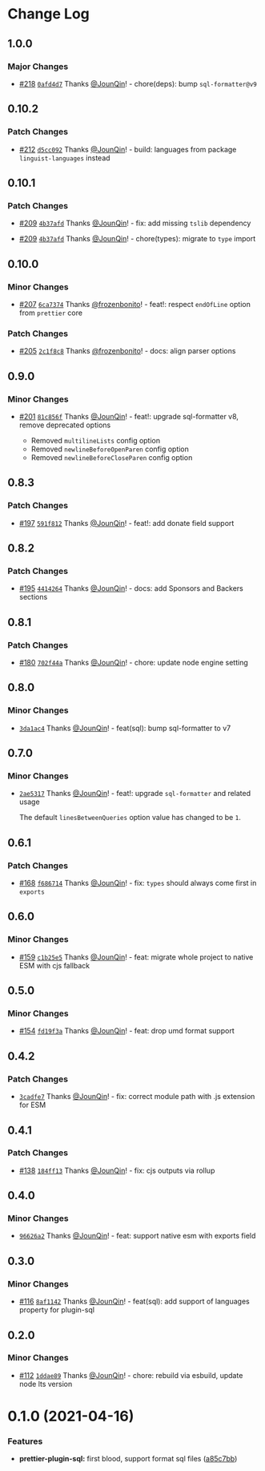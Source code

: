# Change Log

## 1.0.0

### Major Changes

- [#218](https://github.com/un-ts/prettier/pull/218) [`0afd4d7`](https://github.com/un-ts/prettier/commit/0afd4d7da2f3fbd77e5942fa478ac15dbb563741) Thanks [@JounQin](https://github.com/JounQin)! - chore(deps): bump `sql-formatter@v9`

## 0.10.2

### Patch Changes

- [#212](https://github.com/un-ts/prettier/pull/212) [`d5cc092`](https://github.com/un-ts/prettier/commit/d5cc092bd43537358db35f14b93b7f64c079faa1) Thanks [@JounQin](https://github.com/JounQin)! - build: languages from package `linguist-languages` instead

## 0.10.1

### Patch Changes

- [#209](https://github.com/un-ts/prettier/pull/209) [`4b37afd`](https://github.com/un-ts/prettier/commit/4b37afd7097a6f8a12878045d9e3f6d7d3d8702a) Thanks [@JounQin](https://github.com/JounQin)! - fix: add missing `tslib` dependency

- [#209](https://github.com/un-ts/prettier/pull/209) [`4b37afd`](https://github.com/un-ts/prettier/commit/4b37afd7097a6f8a12878045d9e3f6d7d3d8702a) Thanks [@JounQin](https://github.com/JounQin)! - chore(types): migrate to `type` import

## 0.10.0

### Minor Changes

- [#207](https://github.com/un-ts/prettier/pull/207) [`6ca7374`](https://github.com/un-ts/prettier/commit/6ca7374f3bbeb2af9c685dd00b31d91262a4e8f7) Thanks [@frozenbonito](https://github.com/frozenbonito)! - feat!: respect `endOfLine` option from `prettier` core

### Patch Changes

- [#205](https://github.com/un-ts/prettier/pull/205) [`2c1f8c8`](https://github.com/un-ts/prettier/commit/2c1f8c8d9de6702557bdc6273b7ea4f771e5c64e) Thanks [@frozenbonito](https://github.com/frozenbonito)! - docs: align parser options

## 0.9.0

### Minor Changes

- [#201](https://github.com/un-ts/prettier/pull/201) [`81c856f`](https://github.com/un-ts/prettier/commit/81c856ff2a2fc6426a4774cdc0d7e172117c953f) Thanks [@JounQin](https://github.com/JounQin)! - feat!: upgrade sql-formatter v8, remove deprecated options

  - Removed `multilineLists` config option
  - Removed `newlineBeforeOpenParen` config option
  - Removed `newlineBeforeCloseParen` config option

## 0.8.3

### Patch Changes

- [#197](https://github.com/un-ts/prettier/pull/197) [`591f812`](https://github.com/un-ts/prettier/commit/591f812cc3a1669fa7874cf0e14c73ac4acbf47a) Thanks [@JounQin](https://github.com/JounQin)! - feat!: add donate field support

## 0.8.2

### Patch Changes

- [#195](https://github.com/un-ts/prettier/pull/195) [`4414264`](https://github.com/un-ts/prettier/commit/4414264eef7577ebcd02feee2c29ed8a37bc9de6) Thanks [@JounQin](https://github.com/JounQin)! - docs: add Sponsors and Backers sections

## 0.8.1

### Patch Changes

- [#180](https://github.com/un-ts/prettier/pull/180) [`702f44a`](https://github.com/un-ts/prettier/commit/702f44a70af261fda02341a8ea90d6973f31f3e6) Thanks [@JounQin](https://github.com/JounQin)! - chore: update node engine setting

## 0.8.0

### Minor Changes

- [`3da1ac4`](https://github.com/un-ts/prettier/commit/3da1ac466b6594fc12f60c0ea9fa64f3e085396b) Thanks [@JounQin](https://github.com/JounQin)! - feat(sql): bump sql-formatter to v7

## 0.7.0

### Minor Changes

- [`2ae5317`](https://github.com/un-ts/prettier/commit/2ae53176fdd545aa93957a19f778d107adadf242) Thanks [@JounQin](https://github.com/JounQin)! - feat!: upgrade `sql-formatter` and related usage

  The default `linesBetweenQueries` option value has changed to be `1`.

## 0.6.1

### Patch Changes

- [#168](https://github.com/un-ts/prettier/pull/168) [`f686714`](https://github.com/un-ts/prettier/commit/f686714f35b45c467d612afd763fafa34a6eeac2) Thanks [@JounQin](https://github.com/JounQin)! - fix: `types` should always come first in `exports`

## 0.6.0

### Minor Changes

- [#159](https://github.com/un-ts/prettier/pull/159) [`c1b25e5`](https://github.com/un-ts/prettier/commit/c1b25e5cf9797d7b9a718466e919fbcd42823ecf) Thanks [@JounQin](https://github.com/JounQin)! - feat: migrate whole project to native ESM with cjs fallback

## 0.5.0

### Minor Changes

- [#154](https://github.com/un-ts/prettier/pull/154) [`fd19f3a`](https://github.com/un-ts/prettier/commit/fd19f3a069f73279f3e98f1b1edac47588548c8c) Thanks [@JounQin](https://github.com/JounQin)! - feat: drop umd format support

## 0.4.2

### Patch Changes

- [`3cadfe7`](https://github.com/un-ts/prettier/commit/3cadfe77e8bf5605634e5fdc7874187719911bf6) Thanks [@JounQin](https://github.com/JounQin)! - fix: correct module path with .js extension for ESM

## 0.4.1

### Patch Changes

- [#138](https://github.com/un-ts/prettier/pull/138) [`184ff13`](https://github.com/un-ts/prettier/commit/184ff13d014ad063c8b644fd27f17aca46bc2235) Thanks [@JounQin](https://github.com/JounQin)! - fix: cjs outputs via rollup

## 0.4.0

### Minor Changes

- [`96626a2`](https://github.com/un-ts/prettier/commit/96626a2293dc044d7f159aab9d2b1436246cb5cd) Thanks [@JounQin](https://github.com/JounQin)! - feat: support native esm with exports field

## 0.3.0

### Minor Changes

- [#116](https://github.com/un-ts/prettier/pull/116) [`8af1142`](https://github.com/un-ts/prettier/commit/8af11429e08178200d4a8468ee93784408e413e6) Thanks [@JounQin](https://github.com/JounQin)! - feat(sql): add support of languages property for plugin-sql

## 0.2.0

### Minor Changes

- [#112](https://github.com/un-ts/prettier/pull/112) [`1ddae89`](https://github.com/un-ts/prettier/commit/1ddae89d407e0e728e9b58e4df0f43e2ad02fb92) Thanks [@JounQin](https://github.com/JounQin)! - chore: rebuild via esbuild, update node lts version

# 0.1.0 (2021-04-16)

### Features

- **prettier-plugin-sql:** first blood, support format sql files ([a85c7bb](https://github.com/un-ts/prettier/commit/a85c7bbf1d696f5c1d020ff0a687497e4464fdfb))
